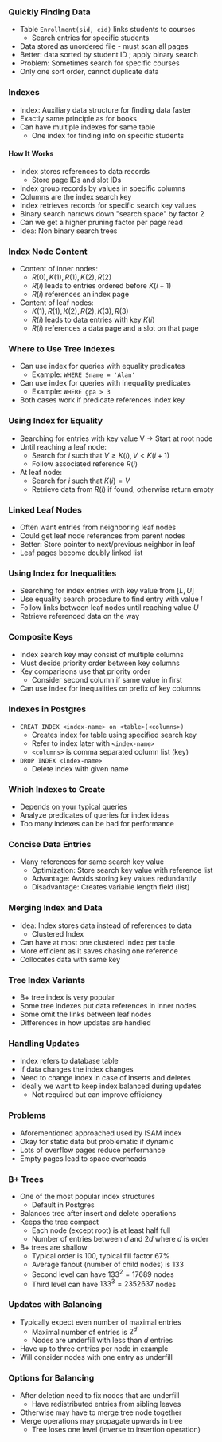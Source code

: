 ### Quickly Finding Data
- Table `Enrollment(sid, cid)` links students to courses
	- Search entries for specific students
- Data stored as unordered file - must scan all pages
- Better: data sorted by student ID ; apply binary search
- Problem: Sometimes search for specific courses
- Only one sort order, cannot duplicate data
### Indexes
- Index: Auxiliary data structure for finding data faster
- Exactly same principle as for books
- Can have multiple indexes for same table
	- One index for finding info on specific students
#### How It Works
- Index stores references to data records
	- Store page IDs and slot IDs
- Index group records by values in specific columns
- Columns are the index search key
- Index retrieves records for specific search key values
- Binary search narrows down "search space" by factor 2
- Can we get a higher pruning factor per page read
-  Idea: Non binary search trees
### Index Node Content
-  Content of inner nodes:
	- $R(0), K(1), R(1), K(2), R(2)$
	- $R(i)$ leads to entries ordered before $K(i+1)$
	- $R(i)$ references an index page
- Content of leaf nodes:
	- $K(1), R(1), K(2), R(2), K(3), R(3)$
	- $R(i)$ leads to data entries with key $K(i)$
	- $R(i)$ references a data page and a slot on that page
### Where to Use Tree Indexes
- Can use index for queries with equality predicates
	- Example: `WHERE Sname = 'Alan'`
- Can use index for queries with inequality predicates
	- Example: `WHERE gpa > 3`
- Both cases work if predicate references index key
### Using Index for Equality
- Searching for entries with key value V -> Start at root node
- Until reaching a leaf node:
	- Search for $i$ such that $V\geq K(i), V<K(i+1)$
	- Follow associated reference $R(i)$
- At leaf node:
	- Search for $i$ such that $K(i)=V$
	- Retrieve data from $R(i)$ if found, otherwise return empty
### Linked Leaf Nodes
- Often want entries from neighboring leaf nodes
- Could get leaf node references from parent nodes
- Better: Store pointer to next/previous neighbor in leaf
- Leaf pages become doubly linked list
### Using Index for Inequalities
- Searching for index entries with key value from $[L,U]$
- Use equality search procedure to find entry with value $l$
- Follow links between leaf nodes until reaching value $U$
- Retrieve referenced data on the way
### Composite Keys
- Index search key may consist of multiple columns
- Must decide priority order between key columns
- Key comparisons use that priority order
	- Consider second column if same value in first
- Can use index for inequalities on prefix of key columns
### Indexes in Postgres
- `CREAT INDEX <index-name> on <table>(<columns>)`
	- Creates index for table using specified search key
	- Refer to index later with `<index-name>`
	- `<columns>` is comma separated column list (key)
- `DROP INDEX <index-name>`
	- Delete index with given name
### Which Indexes to Create
- Depends on your typical queries
- Analyze predicates of queries for index ideas
- Too many indexes can be bad for performance
### Concise Data Entries
- Many references for same search key value
	- Optimization: Store search key value with reference list
	- Advantage: Avoids storing key values redundantly
	- Disadvantage: Creates variable length field (list)
### Merging Index and Data
- Idea: Index stores data instead of references to data
	- Clustered Index
- Can have at most one clustered index per table
- More efficient as it saves chasing one reference
- Collocates data with same key
### Tree Index Variants
- B+ tree index is very popular
- Some tree indexes put data references in inner nodes
- Some omit the links between leaf nodes
- Differences in how updates are handled
### Handling Updates
- Index refers to database table
- If data changes the index changes
- Need to change index in case of inserts and deletes
- Ideally we want to keep index balanced during updates
	- Not required but can improve efficiency
### Problems
- Aforementioned approached used by ISAM index
- Okay for static data but problematic if dynamic
- Lots of overflow pages reduce performance
- Empty pages lead to space overheads
### B+ Trees
- One of the most popular index structures
	- Default in Postgres
- Balances tree after insert and delete operations
- Keeps the tree compact
	- Each node (except root) is at least half full
	- Number of entries between $d$ and $2d$ where $d$ is order
- B+ trees are shallow
	- Typical order is 100, typical fill factor $67\%$
	- Average fanout (number of child nodes) is 133
	- Second level can have $133^2=17689$ nodes
	- Third level can have $133^3=2352637$ nodes
### Updates with Balancing
- Typically expect even number of maximal entries
	- Maximal number of entries is $2^d$
	- Nodes are underfill with less than $d$ entries
- Have up to three entries per node in example
- Will consider nodes with one entry as underfill
### Options for Balancing
- After deletion need to fix nodes that are underfill
	- Have redistributed entries from sibling leaves
- Otherwise may have to merge tree node together
- Merge operations may propagate upwards in tree
	- Tree loses one level (inverse to insertion operation)
